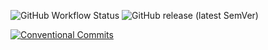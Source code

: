 ![GitHub Workflow Status](https://img.shields.io/github/workflow/status/willpxxr/za-wurldo/Continuous%20Integration/main) 
![GitHub release (latest SemVer)](https://img.shields.io/github/v/release/willpxxr/za-wurldo?sort=semver)

[![Conventional Commits](https://img.shields.io/badge/Conventional%20Commits-1.0.0-yellow.svg)](https://conventionalcommits.org)

